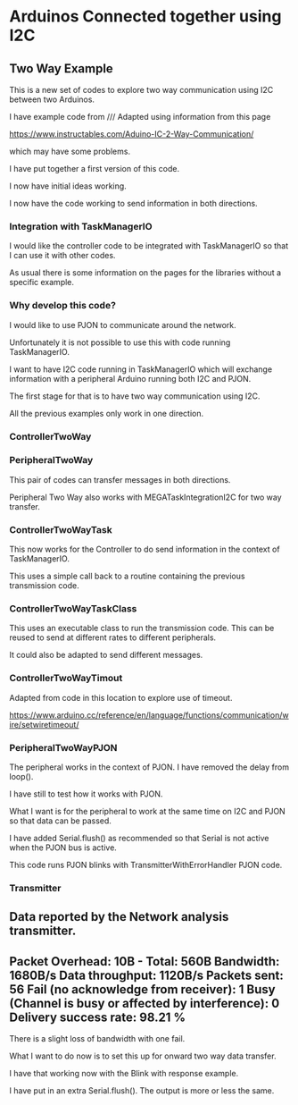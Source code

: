 # Arduinos Connected together using I2C

## Two Way Example

This is a new set of codes to explore two way communication using I2C between two Arduinos.

I have example code from /// Adapted using information from this page

https://www.instructables.com/Aduino-IC-2-Way-Communication/

which may have some problems.

I have put together a first version of this code.

I now have initial ideas working.

I now have the code working to send information in both directions.

### Integration with TaskManagerIO

I would like the controller code to be integrated with TaskManagerIO so that I can use it with other codes.

As usual there is some information on the pages for the libraries without a specific example.

### Why develop this code?

I would like to use PJON to communicate around the network.

Unfortunately it is not possible to use this with code running TaskManagerIO.

I want to have I2C code running in TaskManagerIO which will exchange information with a peripheral Arduino running both I2C and PJON.

The first stage for that is to have two way communication using I2C.

All the previous examples only work in one direction.

### ControllerTwoWay

### PeripheralTwoWay

This pair of codes can transfer messages in both directions.

Peripheral Two Way also works with MEGATaskIntegrationI2C for two way transfer.

### ControllerTwoWayTask

This now works for the Controller to do send information in the context of TaskManagerIO.

This uses a simple call back to a routine containing the previous transmission code.

### ControllerTwoWayTaskClass

This uses an executable class to run the transmission code. This can be reused to send at different rates to different peripherals.

It could also be adapted to send different messages.

### ControllerTwoWayTimout

Adapted from code in this location to explore use of timeout.

https://www.arduino.cc/reference/en/language/functions/communication/wire/setwiretimeout/

### PeripheralTwoWayPJON

The peripheral works in the context of PJON. I have removed the delay from loop().

I have still to test how it works with PJON.

What I want is for the peripheral to work at the same time on I2C and PJON so that data can be passed.

I have added Serial.flush() as recommended so that Serial is not active when the PJON bus is active.

This code runs PJON blinks with TransmitterWithErrorHandler PJON code.

### Transmitter

Data reported by the Network analysis transmitter.
---------------------
Packet Overhead: 10B - Total: 560B
Bandwidth: 1680B/s
Data throughput: 1120B/s
Packets sent: 56
Fail (no acknowledge from receiver): 1
Busy (Channel is busy or affected by interference): 0
Delivery success rate: 98.21 %
---------------------
There is a slight loss of bandwidth with one fail.

What I want to do now is to set this up for onward two way data transfer.

I have that working now with the Blink with response example.

I have put in an extra Serial.flush(). The output is more or less the same. 